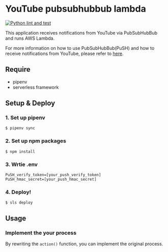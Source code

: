 # YouTube pubsubhubbub lambda
[![Python lint and test](https://github.com/meihei3/youtube-pubsubhubbub-lambda/actions/workflows/python-lint-and-test.yml/badge.svg)](https://github.com/meihei3/youtube-pubsubhubbub-lambda/actions/workflows/python-lint-and-test.yml)

This application receives notifications from YouTube via PubSubHubBub and runs AWS Lambda.

For more information on how to use PubSubHubBub(PuSH) and how to receive notifications from YouTube, please refer to [here](https://developers.google.com/youtube/v3/guides/push_notifications).

## Require
- pipenv
- serverless framework

## Setup & Deploy

### 1. Set up pipenv

```
$ pipenv sync
```

### 2. Set up npm packages

```
$ npm install
```

### 3. Wrtie .env

```
PuSH_verify_token=[your_push_verify_token]
PuSH_hmac_secret=[your_push_hmac_secret]
```

### 4. Deploy!

```
$ sls deploy
```

## Usage

### Implement the your process

By rewriting the `action()` function, you can implement the original process.
